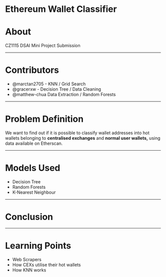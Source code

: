 # Ethereum Wallet Classifier

# About

CZ1115 DSAI Mini Project Submission

---

# Contributors

- @marctan2705 - KNN / Grid Search
- @gracerxw - Decision Tree / Data Cleaning
- @matthew-chua Data Extraction / Random Forests

---

# Problem Definition

We want to find out if it is possible to classify wallet addresses into hot wallets belonging to **centralised exchanges** and **normal user wallets,** using data available on Etherscan.

---

# Models Used

- Decision Tree
- Random Forests
- K-Nearest Neighbour

---

# Conclusion

---

# Learning Points

- Web Scrapers
- How CEXs utilise their hot wallets
- How KNN works